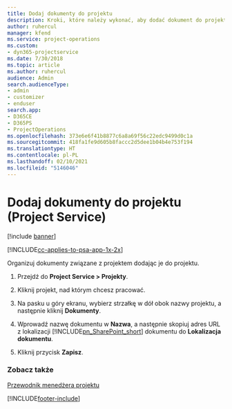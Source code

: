 ```yaml
---
title: Dodaj dokumenty do projektu
description: Kroki, które należy wykonać, aby dodać dokument do projektu w Project Service
author: ruhercul
manager: kfend
ms.service: project-operations
ms.custom:
- dyn365-projectservice
ms.date: 7/30/2018
ms.topic: article
ms.author: ruhercul
audience: Admin
search.audienceType:
- admin
- customizer
- enduser
search.app:
- D365CE
- D365PS
- ProjectOperations
ms.openlocfilehash: 373e6e6f41b8877c6a8a69f56c22edc9499d0c1a
ms.sourcegitcommit: 418fa1fe9d605b8faccc2d5dee1b04b4e753f194
ms.translationtype: HT
ms.contentlocale: pl-PL
ms.lasthandoff: 02/10/2021
ms.locfileid: "5146046"
---
```

# <a name="add-documents-to-a-project-project-service"></a>Dodaj dokumenty do projektu (Project Service)

[!include [banner](../includes/psa-now-project-operations.md)]

[!INCLUDE[cc-applies-to-psa-app-1x-2x](../includes/cc-applies-to-psa-app-1x-2x.md)]

Organizuj dokumenty związane z projektem dodając je do projektu.  
  
1. Przejdź do **Project Service > Projekty**.  
  
2. Kliknij projekt, nad którym chcesz pracować.  
  
3. Na pasku u góry ekranu, wybierz strzałkę w dół obok nazwy projektu, a następnie kliknij **Dokumenty**.  
  
4. Wprowadź nazwę dokumentu w **Nazwa**, a następnie skopiuj adres URL z lokalizacji [!INCLUDE[pn_SharePoint_short](../includes/pn-sharepoint-short.md)] dokumentu do **Lokalizacja dokumentu**.  
  
5. Kliknij przycisk **Zapisz**.  
  
### <a name="see-also"></a>Zobacz także  
 [Przewodnik menedżera projektu](../psa/project-manager-guide.md)


[!INCLUDE[footer-include](../includes/footer-banner.md)]